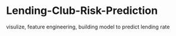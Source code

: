 # Lending-Club-Risk-Prediction
visulize, feature engineering, building model to predict lending rate
